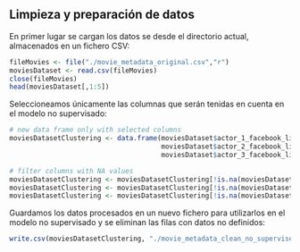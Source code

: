 Limpieza y preparación de datos
-------------------------------

En primer lugar se cargan los datos se desde el directorio actual, almacenados en un fichero CSV:

``` r
fileMovies <- file("./movie_metadata_original.csv","r") 
moviesDataset <- read.csv(fileMovies) 
close(fileMovies) 
head(moviesDataset[,1:5])
```

Seleccioneamos únicamente las columnas que serán tenidas en cuenta en el modelo no supervisado:

``` r
# new data frame only with selected columns
moviesDatasetClustering <- data.frame(moviesDataset$actor_1_facebook_likes,
                                      moviesDataset$actor_2_facebook_likes,
                                      moviesDataset$actor_3_facebook_likes)

# filter columns with NA values
moviesDatasetClustering <- moviesDatasetClustering[!is.na(moviesDatasetClustering[,1]),]
moviesDatasetClustering <- moviesDatasetClustering[!is.na(moviesDatasetClustering[,2]),]
moviesDatasetClustering <- moviesDatasetClustering[!is.na(moviesDatasetClustering[,3]),]
```

Guardamos los datos procesados en un nuevo fichero para utilizarlos en el modelo no supervisado y se eliminan las filas con datos no definidos:

``` r
write.csv(moviesDatasetClustering, "./movie_metadata_clean_no_supervised.csv") 
```

